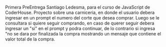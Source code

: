 Primera PreEntrega Santiago Ledesma, para el curso de JavaScript de CoderHouse.
Proyecto sobre una carniceria, en donde el usuario debera ingresar en un prompt el numero del corte que desea comprar. Luego se le consultara si quiere seguir comprando, en caso de querer seguir debera ingresar un "si" en el prompt y podra continuar, de lo contrario si ingresa "no se dara por finalizada la compra mostrando un mensaje que contiene el valor total de la compra.
